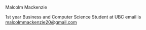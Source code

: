 Malcolm Mackenzie


1st year Business and Computer Science Student at UBC
 email is malcolmmackenzie20@gmail.com


